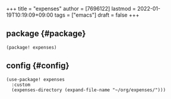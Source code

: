 +++
title = "expenses"
author = [7696122]
lastmod = 2022-01-19T10:19:09+09:00
tags = ["emacs"]
draft = false
+++

## package {#package}

```elisp
(package! expenses)
```


## config {#config}

```elisp
(use-package! expenses
  :custom
  (expenses-directory (expand-file-name "~/org/expenses/")))
```
